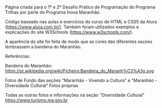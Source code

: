 Página criada para o 1º e 2º Desafio Prático de Programação do Programa Trilhas por parte do Programa Inova Maranhão.

Código baseado nas aulas e exercícios do curso de HTML e CSS5 da Alura (https://www.alura.com.br/). Também foram utilizados exemplos e explicações do site W3Schools (https://www.w3schools.com/).

A aparência do site foi feita de modo que as cores das diferentes seções lembrassem a bandeira do Maranhão.


Referências:

Bandeira do Maranhão:
https://pt.wikipedia.org/wiki/Ficheiro:Bandeira_do_Maranh%C3%A3o.svg

Fotos de Fundo das seções "Maranhão - Vivendo a Cultura" e "Maranhão - Diversidade Cultural"
Fotos próprias

Todas as outras fotos e informações na seção "Diversidade Cultural"
https://www.turismo.ma.gov.br